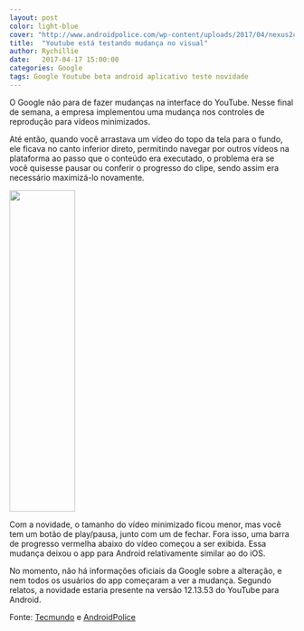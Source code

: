 ```yaml
---
layout: post
color: light-blue
cover: "http://www.androidpolice.com/wp-content/uploads/2017/04/nexus2cee_Youtube-collapse-herp-728x343.png"
title:  "Youtube está testando mudança no visual"
author: Rychillie
date:   2017-04-17 15:00:00
categories: Google
tags: Google Youtube beta android aplicativo teste novidade
---
```

O Google não para de fazer mudanças na interface do YouTube. Nesse final de semana, a empresa implementou uma mudança nos controles de reprodução para vídeos minimizados.

Até então, quando você arrastava um vídeo do topo da tela para o fundo, ele ficava no canto inferior direto, permitindo navegar por outros vídeos na plataforma ao passo que o conteúdo era executado, o problema era se você quisesse pausar ou conferir o progresso do clipe, sendo assim era necessário maximizá-lo novamente.

<img  src="http://www.androidpolice.com/wp-content/uploads/2017/04/nexus2cee_YT-collapse-animation.gif" width="320" height="569" style="width: 47.9042%;">

Com a novidade, o tamanho do vídeo minimizado ficou menor, mas você tem um botão de play/pausa, junto com um de fechar. Fora isso, uma barra de progresso vermelha abaixo do vídeo começou a ser exibida. Essa mudança deixou o app para Android relativamente similar ao do iOS.

No momento, não há informações oficiais da Google sobre a alteração, e nem todos os usuários do app começaram a ver a mudança. Segundo relatos, a novidade estaria presente na versão 12.13.53 do YouTube para Android.

Fonte: <a href="https://www.tecmundo.com.br/youtube/115889-video-minimizado-youtube-android-tem-controles-reproducao.htm">Tecmundo</a> e <a href="http://www.androidpolice.com/2017/04/15/youtube-testing-yet-another-ui-modification-time-collapsed-video-playback/">AndroidPolice</a>

<script async src="//pagead2.googlesyndication.com/pagead/js/adsbygoogle.js"></script>
<!-- Final_texto_okgnow -->
<ins class="adsbygoogle"
     style="display:block"
     data-ad-client="ca-pub-7837358846130941"
     data-ad-slot="9265933715"
     data-ad-format="auto"></ins>
<script>
(adsbygoogle = window.adsbygoogle || []).push({});
</script>
